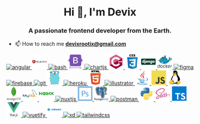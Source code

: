 <h1 align="center">Hi 👋, I'm Devix</h1>
<h3 align="center">A passionate frontend developer from the Earth.</h3>

- 📫 How to reach me **devixrootix@gmail.com**

<div align="left">
    <p alignt="left"> 
        <a href="https://angular.io" target="_blank"> 
            <img src="https://angular.io/assets/images/logos/angular/angular.svg" alt="angular" width="40" height="40" />
        </a>
        <a href="https://angular.io" target="_blank"> 
            <img src="https://raw.githubusercontent.com/devicons/devicon/master/icons/angularjs/angularjs-original-wordmark.svg"
                alt="angularjs" width="40" height="40" />
        </a> 
        <a href="https://www.gnu.org/software/bash/" target="_blank">
            <img src="https://www.vectorlogo.zone/logos/gnu_bash/gnu_bash-icon.svg" alt="bash" width="40" height="40" />
        </a> 
        <a href="https://getbootstrap.com" target="_blank"> 
            <img src="https://raw.githubusercontent.com/devicons/devicon/master/icons/bootstrap/bootstrap-plain-wordmark.svg"
                alt="bootstrap" width="40" height="40" />
        </a> 
        <a href="https://www.chartjs.org" target="_blank"> 
            <img src="https://www.chartjs.org/media/logo-title.svg" alt="chartjs" width="40" height="40" />
        </a>
        <a href="https://www.w3schools.com/cpp/" target="_blank"> 
            <img src="https://raw.githubusercontent.com/devicons/devicon/master/icons/cplusplus/cplusplus-original.svg"
                alt="cplusplus" width="40" height="40" />
        </a>
        <a href="https://www.w3schools.com/css/" target="_blank">
            <img src="https://raw.githubusercontent.com/devicons/devicon/master/icons/css3/css3-original-wordmark.svg"
                alt="css3" width="40" height="40" />
        </a>
        <a href="https://www.djangoproject.com/" target="_blank">
            <img src="https://raw.githubusercontent.com/devicons/devicon/master/icons/django/django-original.svg"
                alt="django" width="40" height="40" />
        </a>
        <a href="https://www.docker.com/" target="_blank">
            <img src="https://raw.githubusercontent.com/devicons/devicon/master/icons/docker/docker-original-wordmark.svg"
                alt="docker" width="40" height="40" />
        </a>
        <a href="https://www.figma.com/" target="_blank">
            <img src="https://www.vectorlogo.zone/logos/figma/figma-icon.svg" alt="figma" width="40" height="40" /> 
        </a>
        <a href="https://firebase.google.com/" target="_blank">
            <img src="https://www.vectorlogo.zone/logos/firebase/firebase-icon.svg" alt="firebase" width="40" height="40" />
        </a> 
        <a href="https://git-scm.com/" target="_blank"> 
            <img src="https://www.vectorlogo.zone/logos/git-scm/git-scm-icon.svg" alt="git" width="40" height="40" /> </a>
        <a href="https://golang.org" target="_blank"> 
            <img
                src="https://raw.githubusercontent.com/devicons/devicon/master/icons/go/go-original.svg" alt="go" width="40"
                height="40" /> </a>
        <a href="https://heroku.com" target="_blank">
            <img src="https://www.vectorlogo.zone/logos/heroku/heroku-icon.svg" alt="heroku" width="40" height="40" /> 
        </a>
        <a href="https://www.w3.org/html/" target="_blank"> 
            <img src="https://raw.githubusercontent.com/devicons/devicon/master/icons/html5/html5-original-wordmark.svg"
                alt="html5" width="40" height="40" /> 
        </a>
        <a href="https://www.adobe.com/in/products/illustrator.html" target="_blank">
            <img src="https://www.vectorlogo.zone/logos/adobe_illustrator/adobe_illustrator-icon.svg"
                alt="illustrator" width="40" height="40" />
        </a>
        <a href="https://www.java.com" target="_blank"> 
            <img src="https://raw.githubusercontent.com/devicons/devicon/master/icons/java/java-original.svg" alt="java"
                width="40" height="40" /> 
        </a>
        <a href="https://developer.mozilla.org/en-US/docs/Web/JavaScript" target="_blank"> 
            <img src="https://raw.githubusercontent.com/devicons/devicon/master/icons/javascript/javascript-original.svg"
                alt="javascript" width="40" height="40" />
        </a> 
        <a href="https://www.linux.org/" target="_blank"> 
            <img src="https://raw.githubusercontent.com/devicons/devicon/master/icons/linux/linux-original.svg" alt="linux"
                width="40" height="40" />
        </a> 
        <a href="https://www.mongodb.com/" target="_blank"> 
            <img src="https://raw.githubusercontent.com/devicons/devicon/master/icons/mongodb/mongodb-original-wordmark.svg"
                alt="mongodb" width="40" height="40" />
        </a> 
        <a href="https://www.mysql.com/" target="_blank">
            <img src="https://raw.githubusercontent.com/devicons/devicon/master/icons/mysql/mysql-original-wordmark.svg"
                alt="mysql" width="40" height="40" />
        </a> 
        <a href="https://www.nginx.com" target="_blank"> 
            <img src="https://raw.githubusercontent.com/devicons/devicon/master/icons/nginx/nginx-original.svg" alt="nginx"
                width="40" height="40" />
        </a>
        <a href="https://nuxtjs.org/" target="_blank"> 
            <img src="https://www.vectorlogo.zone/logos/nuxtjs/nuxtjs-icon.svg" alt="nuxtjs" width="40" height="40" /> 
        </a>
        <a href="https://www.photoshop.com/en" target="_blank"> 
            <img src="https://raw.githubusercontent.com/devicons/devicon/master/icons/photoshop/photoshop-line.svg"
                alt="photoshop" width="40" height="40" /> 
        </a> 
        <a href="https://www.postgresql.org" target="_blank">
            <img src="https://raw.githubusercontent.com/devicons/devicon/master/icons/postgresql/postgresql-original-wordmark.svg"
                alt="postgresql" width="40" height="40" /> 
        </a> 
        <a href="https://postman.com" target="_blank"> 
            <img src="https://www.vectorlogo.zone/logos/getpostman/getpostman-icon.svg" alt="postman" width="40"
                height="40" />
        </a>
        <a href="https://www.python.org" target="_blank"> 
            <img src="https://raw.githubusercontent.com/devicons/devicon/master/icons/python/python-original.svg"
                alt="python" width="40" height="40" /> 
        </a>
        <a href="https://sass-lang.com" target="_blank"> <img
                src="https://raw.githubusercontent.com/devicons/devicon/master/icons/sass/sass-original.svg" alt="sass"
                width="40" height="40" /> </a> <a href="https://www.typescriptlang.org/" target="_blank"> 
            <img src="https://raw.githubusercontent.com/devicons/devicon/master/icons/typescript/typescript-original.svg"
                alt="typescript" width="40" height="40" /> 
        </a> 
        <a href="https://vuejs.org/" target="_blank"> 
            <img src="https://raw.githubusercontent.com/devicons/devicon/master/icons/vuejs/vuejs-original-wordmark.svg"
                alt="vuejs" width="40" height="40" /> 
        </a> 
        <a href="https://vuetifyjs.com/en/" target="_blank"> <img
                src="https://bestofjs.org/logos/vuetify.svg" alt="vuetify" width="40" height="40" /> 
        </a> 
        <a href="https://webpack.js.org" target="_blank"> 
            <img src="https://raw.githubusercontent.com/devicons/devicon/d00d0969292a6569d45b06d3f350f463a0107b0d/icons/webpack/webpack-original-wordmark.svg"
                alt="webpack" width="40" height="40" />
        </a> 
        <a href="https://www.adobe.com/products/xd.html" target="_blank"> 
            <img src="https://cdn.worldvectorlogo.com/logos/adobe-xd.svg" alt="xd" width="40" height="40" />
        </a> 
        <a href="https://tailwindcss.com/" target="_blank"> 
            <img src="https://tailwindcss.com/_next/static/media/tailwindcss-logotype.ed60a6f85c663923c4d6ee9d85f359cd.svg"
                alt="tailwindcss" width="40" height="40" /> 
        </a>
    </p>
</div>
